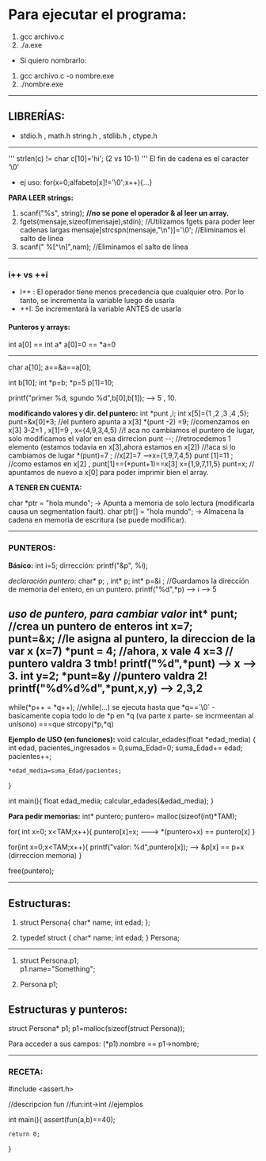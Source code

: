 # Para ejecutar el programa:
1. gcc archivo.c
2. ./a.exe

* Si quiero nombrarlo: 
1. gcc archivo.c -o nombre.exe 
2. ./nombre.exe

----
## LIBRERÍAS:
* stdio.h , math.h string.h , stdlib.h , ctype.h

---

''' strlen(c) != char c[10]='hi'; (2 vs 10-1) '''
El fin de cadena es el caracter ‘\0’
- ej uso: for(x=0;alfabeto[x]!='\0';x++){...}

**PARA LEER strings:**
1. scanf("%s", string);  **//no se pone el operador  & al leer un  array.**
2.  fgets(mensaje,sizeof(mensaje),stdin); //Utilizamos fgets para poder leer cadenas largas
    mensaje[strcspn(mensaje,"\n")]='\0'; //Eliminamos el salto de línea
3.  scanf(" %[^\n]",nam); //Eliminamos el salto de línea
---
### i++ vs ++i
- I++ : El operador tiene menos precedencia que cualquier 
otro. Por lo tanto, se incrementa la variable luego de usarla
- ++I: Se incrementará la variable ANTES de usarla


#### Punteros y arrays:

int a[0] == int a*
a[0]=0  == *a=0

---

char a[10];
a==&a==a[0];

int b[10];
int *p=b;
*p=5
p[1]=10;

printf("primer %d, sgundo %d",b[0],b[1]);  --> 5 , 10.

**modificando valores y dir. del puntero:**
    int *punt ,i;
    int x[5]={1 ,2 ,3 ,4 ,5};
    punt=&x[0]+3;   //el puntero apunta a x[3]
    *(punt -2) =9;  //comenzamos en x[3] 3-2=1 , x[1]=9 , x={4,9,3,4,5}  //! aca no cambiamos el puntero de lugar, solo modificamos el valor en esa dirrecion
    punt --; //retrocedemos 1 elemento  (estamos todavia en x[3],ahora estamos en x[2]) //!aca si lo cambiamos de lugar
    *(punt)=7 ; //x[2]=7 -->x={1,9,7,4,5}
    punt [1]=11 ; //como estamos en x[2]  , punt[1]==(*punt+1)==x[3] x={1,9,7,11,5}
    punt=x; // apuntamos de nuevo a x[0] para poder imprimir bien el array.


**A TENER EN CUENTA:**

char *ptr = "hola mundo"; → Apunta a memoria de solo lectura (modificarla causa un segmentation fault).
char ptr[] = "hola mundo"; → Almacena la cadena en memoria de escritura (se puede modificar).

---
### PUNTEROS:

**Básico:**
int i=5;
dirrección: printf("&p", %i);

*declaración puntero:* char* p; , int* p;
int* p=&i ; //Guardamos la dirección de memoria del entero, en un puntero.
printf("%d",*p) --> i --> 5

*uso de puntero, para cambiar valor*
    int* punt;  //crea un puntero de enteros
    int x=7;  
    punt=&x;  //le asigna al puntero, la direccion de la var x (x=7)
    *punt = 4; //ahora, x vale 4
    x=3 // puntero valdra 3 tmb!
    printf("%d",*punt) --> x --> 3.
    int y=2;
    *punt=&y //puntero valdra 2!
    printf("%d%d%d",*punt,x,y) --> 2,3,2
----
while(*p++ = *q++);  //while(...) se ejecuta hasta que *q==´\0´ - basicamente copia todo lo de *p en *q (va parte x parte- se incrmeentan al unísono) ===que strcopy(*p,*q)



**Ejemplo de USO (en funciones):**
void calcular_edades(float *edad_media) {
    int edad, pacientes_ingresados = 0,suma_Edad=0;
    suma_Edad+= edad;
    pacientes++;

    *edad_media=suma_Edad/pacientes;
}

int main(){
    float edad_media;
    calcular_edades(&edad_media);
}

**Para pedir memorias:**
int* puntero;
puntero= malloc(sizeof(int)*TAM);

for( int x=0; x<TAM;x++){
    puntero[x]=x;    ---> *(puntero+x) == puntero[x]
}

for(int x=0;x<TAM;x++){
    printf("valor: %d",puntero[x]);  --> &p[x] == p+x (dirreccion memoria)
}

free(puntero);

---
## Estructuras:

1. struct Persona{
    char* name;
    int edad;
}; 

2. typedef struct {
    char* name;
    int edad;
} Persona; 

*****
1. struct Persona.p1;   
p1.name="Something";

2. Persona p1;

## Estructuras  y punteros:

struct Persona* p1;
p1=malloc(sizeof(struct Persona));

Para acceder a sus campos: (*p1).nombre == p1->nombre;




-----

### RECETA:
#include <assert.h>

//descripcion fun
//fun:int->int
//ejemplos

int main(){
    assert(fun(a,b)==40);

    return 0;
}